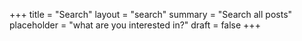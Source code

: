 +++
title = "Search"
layout = "search"
summary = "Search all posts"
placeholder = "what are you interested in?"
draft = false
+++
